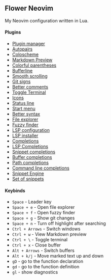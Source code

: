 ## Flower Neovim

My Neovim configuration written in Lua.


#### Plugins

- [Plugin manager](https://github.com/wbthomason/packer.nvim)
- [Autopairs](https://github.com/windwp/nvim-autopairs)
- [Coloscheme](https://github.com/martinsione/darkplus.nvim/)
- [Markdown Preview](https://github.com/davidgranstrom/nvim-markdown-preview) 
- [Colorful parentheses](https://github.com/p00f/nvim-ts-rainbow)
- [Bufferline](https://github.com/akinsho/bufferline.nvim)
- [Smooth scrolling](https://github.com/declancm/cinnamon.nvim)
- [Git signs](https://github.com/lewis6991/gitsigns.nvim)
- [Better comments](https://github.com/numToStr/Comment.nvim)
- [Toggle Terminal](https://github.com/akinsho/toggleterm.nvim)
- [Icons](https://github.com/kyazdani42/nvim-web-devicons)
- [Status line](https://github.com/nvim-lualine/lualine.nvim)
- [Start menu](https://github.com/goolord/alpha-nvim)
- [Better syntax](https://github.com/nvim-treesitter/nvim-treesitter)
- [File explorer](https://github.com/kyazdani42/nvim-tree.lua)
- [Fuzzy finder](https://github.com/nvim-telescope/telescope.nvim)
- [LSP configuration](https://github.com/neovim/nvim-lspconfig)
- [LSP installer](https://github.com/williamboman/nvim-lsp-installer)
- [Completions](https://github.com/hrsh7th/nvim-cmp)
- [LSP Completions](https://github.com/hrsh7th/cmp-nvim-lsp)
- [Snippet completions](https://github.com/saadparwaiz1/cmp_luasnip)
- [Buffer completions](https://github.com/hrsh7th/cmp-buffer)
- [Path completions](https://github.com/hrsh7th/cmp-path)
- [Command line completions](https://github.com/hrsh7th/cmp-cmdline)
- [Snippet Engine](https://github.com/L3MON4D3/LuaSnip)
- [Set of snippets](https://github.com/rafamadriz/friendly-snippets)
  

#### Keybinds

- `Space` - Leader key 
- `Space + e` - Open file explorer
- `Space + f` - Open fuzzy finder
- `Space + g` - Show git changes
- `Space + n` - Turn off highlight after searching
- `Ctrl + Arrows` - Switch windows
- `Ctrl + w` - View Markdown preview
- `Ctrl + \` - Toggle terminal
- `Ctrl + x` - Close buffer
- `Alt + Arrows` - Switch buffers
- `Alt + k/j` - Move marked text up and down
- `gD` - go to the function declaration
- `gd` - go to the function definition
- `gl` - show diagnostics

